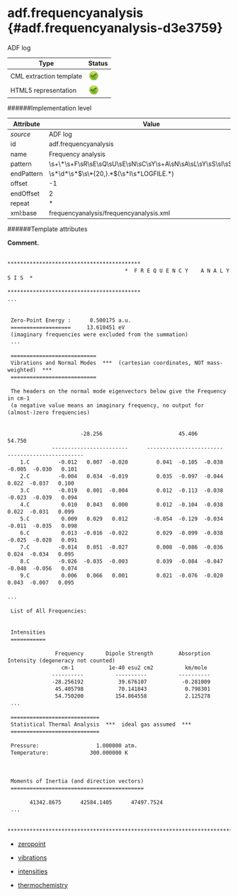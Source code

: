 # adf.frequencyanalysis {#adf.frequencyanalysis-d3e3759}

ADF log

| Type                                                                                                                                                | Status                                                                                                                                              |
|----|----|
| CML extraction template                                                                                                                             | ![](/imgs/Total.png)                                                                                                                                |
| HTML5 representation                                                                                                                                | ![](/imgs/Total.png)                                                                                                                                |

######Implementation level

| Attribute                                                                                                                                           | Value                                                                                                                                               |
|----|----|
| *source*                                                                                                                                            | ADF log                                                                                                                                             |
| id                                                                                                                                                  | adf.frequencyanalysis                                                                                                                               |
| name                                                                                                                                                | Frequency analysis                                                                                                                                  |
| pattern                                                                                                                                             | \\s+\\\*\\s+F\\sR\\sE\\sQ\\sU\\sE\\sN\\sC\\sY\\s+A\\sN\\sA\\sL\\sY\\sS\\sI\\sS\\s+\\\*.\*                                                           |
| endPattern                                                                                                                                          | \\s\*\\d\*\\s\*\$\\s\\\*{20,}.\*\$(\\s\*I\\s\*LOGFILE.\*)                                                                                           |
| offset                                                                                                                                              | -1                                                                                                                                                  |
| endOffset                                                                                                                                           | 2                                                                                                                                                   |
| repeat                                                                                                                                              | \*                                                                                                                                                  |
| xml:base                                                                                                                                            | frequencyanalysis/frequencyanalysis.xml                                                                                                             |

######Template attributes

**Comment.**

                                         ******************************************
                                         *  F R E Q U E N C Y    A N A L Y S I S  *
                                         ******************************************
    ...


     Zero-Point Energy :      0.500175 a.u.
     ===================     13.610451 eV
     (imaginary frequencies were excluded from the summation) 
     ...
     
     ===========================
     Vibrations and Normal Modes  ***  (cartesian coordinates, NOT mass-weighted)  ***
     ===========================
      
     The headers on the normal mode eigenvectors below give the Frequency in cm-1
     (a negative value means an imaginary frequency, no output for (almost-)zero frequencies)


                           -28.256                        45.406                        54.750
                  ------------------------      ------------------------      ------------------------
        1.C         -0.012   0.007  -0.020         0.041  -0.105  -0.038        -0.005  -0.030   0.101
        2.C         -0.004   0.034  -0.019         0.035  -0.097  -0.044         0.022  -0.037   0.100
        3.C         -0.019   0.001  -0.004         0.012  -0.113  -0.038        -0.023  -0.039   0.094
        4.C          0.010   0.043   0.000         0.012  -0.104  -0.038         0.022  -0.031   0.099
        5.C          0.009   0.029   0.012        -0.054  -0.129  -0.034        -0.011  -0.035   0.098
        6.C          0.013  -0.016  -0.022         0.029  -0.099  -0.038        -0.025  -0.028   0.091
        7.C         -0.014   0.051  -0.027         0.008  -0.086  -0.036         0.024  -0.034   0.095
        8.C         -0.026  -0.035  -0.003         0.039  -0.084  -0.047        -0.048  -0.056   0.074
        9.C          0.006   0.066   0.001         0.021  -0.076  -0.020         0.043  -0.007   0.095

    ...
        
     List of All Frequencies:


     Intensities
     ===========

                   Frequency       Dipole Strength        Absorption Intensity (degeneracy not counted)
                     cm-1           1e-40 esu2 cm2          km/mole
                  ----------          ----------          ----------
                  -28.256192           39.676107           -0.281009
                   45.405798           70.141843            0.798301
                   54.750200          154.864558            2.125278
     ...
            
     ============================
     Statistical Thermal Analysis  ***  ideal gas assumed  ***
     ============================
      
     Pressure:                  1.000000 atm.
     Temperature:             300.000000 K



     Moments of Inertia (and direction vectors)
     ==========================================

           41342.8675      42584.1405      47497.7524
     ...
                              
     ***************************************************************************************************
     
        

-   [zeropoint](/out/md/cml/adf_log/zeropoint-d3e3766)

<!-- -->

-   [vibrations](/out/md/cml/adf_log/vibrations-d3e3797)

<!-- -->

-   [intensities](/out/md/cml/adf_log/intensities-d3e3875)

<!-- -->

-   [thermochemistry](/out/md/cml/adf_log/thermochemistry-d3e3914)


